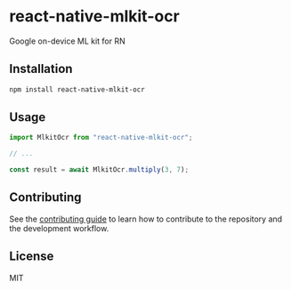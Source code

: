# react-native-mlkit-ocr

Google on-device ML kit for RN

## Installation

```sh
npm install react-native-mlkit-ocr
```

## Usage

```js
import MlkitOcr from "react-native-mlkit-ocr";

// ...

const result = await MlkitOcr.multiply(3, 7);
```

## Contributing

See the [contributing guide](CONTRIBUTING.md) to learn how to contribute to the repository and the development workflow.

## License

MIT
